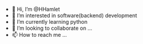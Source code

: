 - 👋 Hi, I’m @HHamlet
- 👀 I’m interested in software(backend) development 
- 🌱 I’m currently learning python
- 💞️ I’m looking to collaborate on ...
- 📫 How to reach me ...

<!---
HHamlet/HHamlet is a ✨ special ✨ repository because its `README.md` (this file) appears on your GitHub profile.
You can click the Preview link to take a look at your changes.
--->
